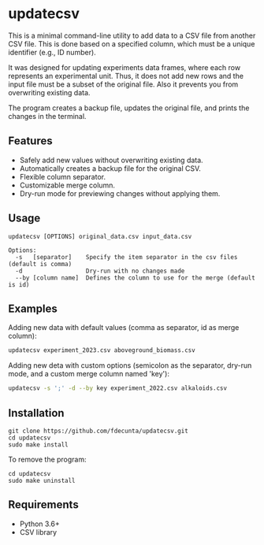 # updatecsv

This is a minimal command-line utility to add data to a CSV file from another CSV file. This is done based on a specified column, which must be a unique identifier (e.g., ID number). 

It was designed for updating experiments data frames, where each row represents an experimental unit. Thus, it does not add new rows and the input file must be a subset of the original file. Also it prevents you from overwriting existing data.

The program creates a backup file, updates the original file, and prints the changes in the terminal.

## Features

- Safely add new values without overwriting existing data.
- Automatically creates a backup file for the original CSV.
- Flexible column separator.
- Customizable merge column.
- Dry-run mode for previewing changes without applying them.

## Usage 

```
updatecsv [OPTIONS] original_data.csv input_data.csv

Options:
  -s   [separator]    Specify the item separator in the csv files (default is comma)
  -d                  Dry-run with no changes made
  --by [column name]  Defines the column to use for the merge (default is id)
```

## Examples

Adding new data with default values (comma as separator, id as merge column):

```bash
updatecsv experiment_2023.csv aboveground_biomass.csv
```

Adding new deta with custom options (semicolon as the separator, dry-run mode, and a custom merge column named 'key'):


```bash
updatecsv -s ';' -d --by key experiment_2022.csv alkaloids.csv
```


## Installation

```shell
git clone https://github.com/fdecunta/updatecsv.git
cd updatecsv
sudo make install
```

To remove the program:

```shell
cd updatecsv
sudo make uninstall
```

## Requirements

- Python 3.6+
- CSV library

